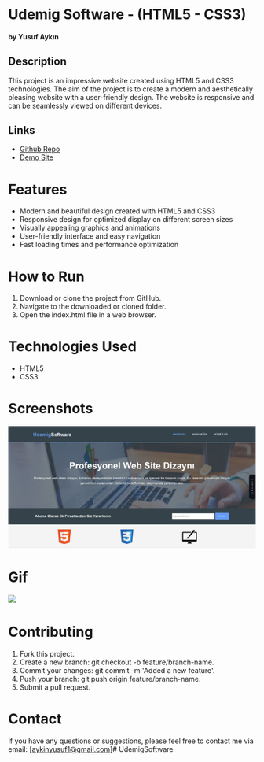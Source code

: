 # Udemig Software - (HTML5 - CSS3)

#### by Yusuf Aykın

## Description

This project is an impressive website created using HTML5 and CSS3 technologies. The aim of the project is to create a modern and aesthetically pleasing website with a user-friendly design. The website is responsive and can be seamlessly viewed on different devices.

## Links

- [Github Repo](https://github.com/yusufaykin/UdemigSoftware)
- [Demo Site](https://udemigsoftware.netlify.app)

# Features

- Modern and beautiful design created with HTML5 and CSS3
- Responsive design for optimized display on different screen sizes
- Visually appealing graphics and animations
- User-friendly interface and easy navigation
- Fast loading times and performance optimization

# How to Run

1. Download or clone the project from GitHub.
2. Navigate to the downloaded or cloned folder.
3. Open the index.html file in a web browser.

# Technologies Used

- HTML5
- CSS3

# Screenshots

<img src="/img/Capture.PNG">

# Gif

<img src="/images/tree.gif"/>

# Contributing

1. Fork this project.
2. Create a new branch: git checkout -b feature/branch-name.
3. Commit your changes: git commit -m 'Added a new feature'.
4. Push your branch: git push origin feature/branch-name.
5. Submit a pull request.

# Contact

If you have any questions or suggestions, please feel free to contact me via email: [aykinyusuf1@gmail.com]# UdemigSoftware
